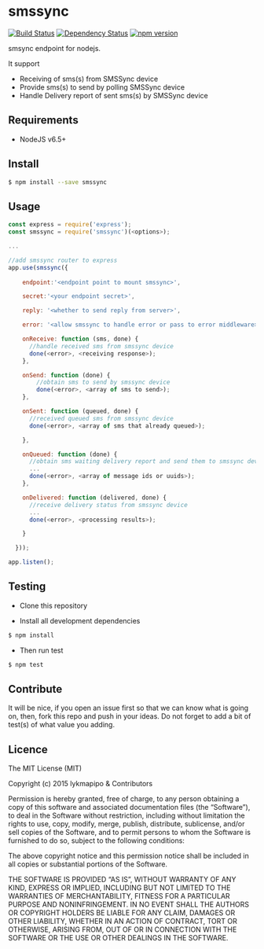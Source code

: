 # smssync

[![Build Status](https://travis-ci.org/lykmapipo/smssync.svg?branch=master)](https://travis-ci.org/lykmapipo/smssync)
[![Dependency Status](https://img.shields.io/david/lykmapipo/smssync.svg?style=flat)](https://david-dm.org/lykmapipo/smssync)
[![npm version](https://badge.fury.io/js/smssync.svg)](https://badge.fury.io/js/smssync)

smsync endpoint for nodejs.

It support
 - Receiving of sms(s) from SMSSync device
 - Provide sms(s) to send by polling SMSSync device
 - Handle Delivery report of sent sms(s) by SMSSync device  

## Requirements

- NodeJS v6.5+

## Install
```sh
$ npm install --save smssync
```

## Usage

```javascript
const express = require('express');
const smssync = require('smssync')(<options>);

...

//add smssync router to express
app.use(smssync({
	
	endpoint:'<endpoint point to mount smssync>',

	secret:'<your endpoint secret>',

	reply: '<whether to send reply from server>',

	error: '<allow smssync to handle error or pass to error middleware>',

    onReceive: function (sms, done) {
      //handle received sms from smssync device
      done(<error>, <receiving response>);
    },

    onSend: function (done) {
		//obtain sms to send by smssync device
		done(<error>, <array of sms to send>);
    },

    onSent: function (queued, done) {
      //received queued sms from smssync device
      done(<error>, <array of sms that already queued>);

    },

    onQueued: function (done) {
      //obtain sms waiting delivery report and send them to smssync device
      ...
      done(<error>, <array of message ids or uuids>);
    },

    onDelivered: function (delivered, done) {
      //receive delivery status from smssync device
      ...
      done(<error>, <processing results>);

    }

  }));

app.listen();

```

## Testing
* Clone this repository

* Install all development dependencies
```sh
$ npm install
```
* Then run test
```sh
$ npm test
```

## Contribute
It will be nice, if you open an issue first so that we can know what is going on, then, fork this repo and push in your ideas. Do not forget to add a bit of test(s) of what value you adding.

## Licence
The MIT License (MIT)

Copyright (c) 2015 lykmapipo & Contributors

Permission is hereby granted, free of charge, to any person obtaining a copy of this software and associated documentation files (the “Software”), to deal in the Software without restriction, including without limitation the rights to use, copy, modify, merge, publish, distribute, sublicense, and/or sell copies of the Software, and to permit persons to whom the Software is furnished to do so, subject to the following conditions:

The above copyright notice and this permission notice shall be included in all copies or substantial portions of the Software.

THE SOFTWARE IS PROVIDED “AS IS”, WITHOUT WARRANTY OF ANY KIND, EXPRESS OR IMPLIED, INCLUDING BUT NOT LIMITED TO THE WARRANTIES OF MERCHANTABILITY, FITNESS FOR A PARTICULAR PURPOSE AND NONINFRINGEMENT. IN NO EVENT SHALL THE AUTHORS OR COPYRIGHT HOLDERS BE LIABLE FOR ANY CLAIM, DAMAGES OR OTHER LIABILITY, WHETHER IN AN ACTION OF CONTRACT, TORT OR OTHERWISE, ARISING FROM, OUT OF OR IN CONNECTION WITH THE SOFTWARE OR THE USE OR OTHER DEALINGS IN THE SOFTWARE. 